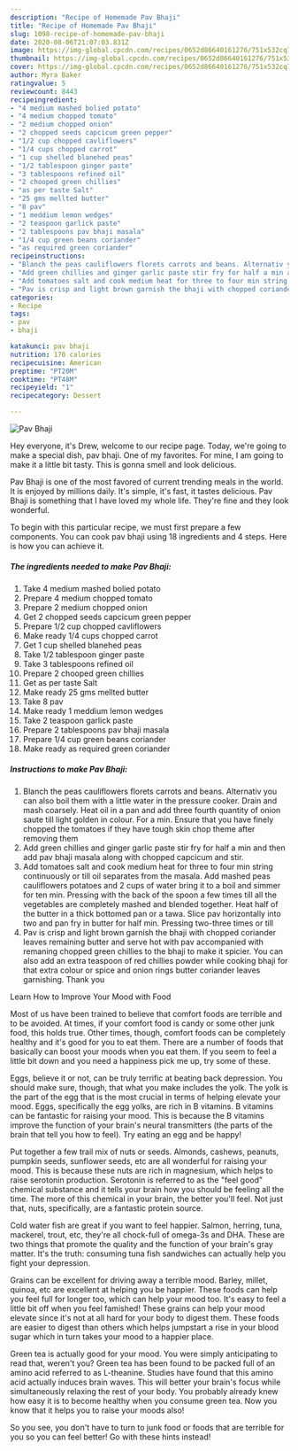 ```yaml
---
description: "Recipe of Homemade Pav Bhaji"
title: "Recipe of Homemade Pav Bhaji"
slug: 1098-recipe-of-homemade-pav-bhaji
date: 2020-08-06T21:07:03.831Z
image: https://img-global.cpcdn.com/recipes/0652d86640161276/751x532cq70/pav-bhaji-recipe-main-photo.jpg
thumbnail: https://img-global.cpcdn.com/recipes/0652d86640161276/751x532cq70/pav-bhaji-recipe-main-photo.jpg
cover: https://img-global.cpcdn.com/recipes/0652d86640161276/751x532cq70/pav-bhaji-recipe-main-photo.jpg
author: Myra Baker
ratingvalue: 5
reviewcount: 8443
recipeingredient:
- "4 medium mashed bolied potato"
- "4 medium chopped tomato"
- "2 medium chopped onion"
- "2 chopped seeds capcicum green pepper"
- "1/2 cup chopped cavliflowers"
- "1/4 cups chopped carrot"
- "1 cup shelled blanehed peas"
- "1/2 tablespoon ginger paste"
- "3 tablespoons refined oil"
- "2 chooped green chillies"
- "as per taste Salt"
- "25 gms mellted butter"
- "8 pav"
- "1 meddium lemon wedges"
- "2 teaspoon garlick paste"
- "2 tablespoons pav bhaji masala"
- "1/4 cup green beans coriander"
- "as required green coriander"
recipeinstructions:
- "Blanch the peas cauliflowers florets carrots and beans. Alternativ you can also boil them with a little water in the pressure cooker. Drain and mash coarsely. Heat oil in a pan and add three fourth quantity of onion saute till light golden in colour. For a min. Ensure that you have finely chopped the tomatoes if they have tough skin chop theme after removing them"
- "Add green chillies and ginger garlic paste stir fry for half a min and then add pav bhaji masala along with chopped capcicum and stir."
- "Add tomatoes salt and cook medium heat for three to four min string continuously or till oil separates from the masala. Add mashed peas cauliflowers potatoes and 2 cups of water bring it to a boil and simmer for ten min. Pressing with the back of the spoon a few times till all the vegetables are completely mashed and blended together. Heat half of the butter in a thick bottomed pan or a tawa. Slice pav horizontally into two and pan fry in butter for half min. Pressing two-three times or till"
- "Pav is crisp and light brown garnish the bhaji with chopped coriander leaves remaining butter and serve hot with pav accompanied with remaning chopped green chillies to the bhaji to make it spicier. You can also add an extra teaspoon of red chillies powder while cooking bhaji for that extra colour or spice and onion rings butter coriander leaves garnishing. Thank you"
categories:
- Recipe
tags:
- pav
- bhaji

katakunci: pav bhaji 
nutrition: 170 calories
recipecuisine: American
preptime: "PT20M"
cooktime: "PT48M"
recipeyield: "1"
recipecategory: Dessert

---
```



![Pav Bhaji](https://img-global.cpcdn.com/recipes/0652d86640161276/751x532cq70/pav-bhaji-recipe-main-photo.jpg)

Hey everyone, it's Drew, welcome to our recipe page. Today, we're going to make a special dish, pav bhaji. One of my favorites. For mine, I am going to make it a little bit tasty. This is gonna smell and look delicious.

Pav Bhaji is one of the most favored of current trending meals in the world. It is enjoyed by millions daily. It's simple, it's fast, it tastes delicious. Pav Bhaji is something that I have loved my whole life. They're fine and they look wonderful.




To begin with this particular recipe, we must first prepare a few components. You can cook pav bhaji using 18 ingredients and 4 steps. Here is how you can achieve it.

<!--inarticleads1-->

##### The ingredients needed to make Pav Bhaji:

1. Take 4 medium mashed bolied potato
1. Prepare 4 medium chopped tomato
1. Prepare 2 medium chopped onion
1. Get 2 chopped seeds capcicum green pepper
1. Prepare 1/2 cup chopped cavliflowers
1. Make ready 1/4 cups chopped carrot
1. Get 1 cup shelled blanehed peas
1. Take 1/2 tablespoon ginger paste
1. Take 3 tablespoons refined oil
1. Prepare 2 chooped green chillies
1. Get as per taste Salt
1. Make ready 25 gms mellted butter
1. Take 8 pav
1. Make ready 1 meddium lemon wedges
1. Take 2 teaspoon garlick paste
1. Prepare 2 tablespoons pav bhaji masala
1. Prepare 1/4 cup green beans coriander
1. Make ready as required green coriander




<!--inarticleads2-->

##### Instructions to make Pav Bhaji:

1. Blanch the peas cauliflowers florets carrots and beans. Alternativ you can also boil them with a little water in the pressure cooker. Drain and mash coarsely. Heat oil in a pan and add three fourth quantity of onion saute till light golden in colour. For a min. Ensure that you have finely chopped the tomatoes if they have tough skin chop theme after removing them
1. Add green chillies and ginger garlic paste stir fry for half a min and then add pav bhaji masala along with chopped capcicum and stir.
1. Add tomatoes salt and cook medium heat for three to four min string continuously or till oil separates from the masala. Add mashed peas cauliflowers potatoes and 2 cups of water bring it to a boil and simmer for ten min. Pressing with the back of the spoon a few times till all the vegetables are completely mashed and blended together. Heat half of the butter in a thick bottomed pan or a tawa. Slice pav horizontally into two and pan fry in butter for half min. Pressing two-three times or till
1. Pav is crisp and light brown garnish the bhaji with chopped coriander leaves remaining butter and serve hot with pav accompanied with remaning chopped green chillies to the bhaji to make it spicier. You can also add an extra teaspoon of red chillies powder while cooking bhaji for that extra colour or spice and onion rings butter coriander leaves garnishing. Thank you




Learn How to Improve Your Mood with Food


Most of us have been trained to believe that comfort foods are terrible and to be avoided. At times, if your comfort food is candy or some other junk food, this holds true. Other times, though, comfort foods can be completely healthy and it's good for you to eat them. There are a number of foods that basically can boost your moods when you eat them. If you seem to feel a little bit down and you need a happiness pick me up, try some of these.

Eggs, believe it or not, can be truly terrific at beating back depression. You should make sure, though, that what you make includes the yolk. The yolk is the part of the egg that is the most crucial in terms of helping elevate your mood. Eggs, specifically the egg yolks, are rich in B vitamins. B vitamins can be fantastic for raising your mood. This is because the B vitamins improve the function of your brain's neural transmitters (the parts of the brain that tell you how to feel). Try eating an egg and be happy!

Put together a few trail mix of nuts or seeds. Almonds, cashews, peanuts, pumpkin seeds, sunflower seeds, etc are all wonderful for raising your mood. This is because these nuts are rich in magnesium, which helps to raise serotonin production. Serotonin is referred to as the "feel good" chemical substance and it tells your brain how you should be feeling all the time. The more of this chemical in your brain, the better you'll feel. Not just that, nuts, specifically, are a fantastic protein source.

Cold water fish are great if you want to feel happier. Salmon, herring, tuna, mackerel, trout, etc, they're all chock-full of omega-3s and DHA. These are two things that promote the quality and the function of your brain's gray matter. It's the truth: consuming tuna fish sandwiches can actually help you fight your depression. 

Grains can be excellent for driving away a terrible mood. Barley, millet, quinoa, etc are excellent at helping you be happier. These foods can help you feel full for longer too, which can help your mood too. It's easy to feel a little bit off when you feel famished! These grains can help your mood elevate since it's not at all hard for your body to digest them. These foods are easier to digest than others which helps jumpstart a rise in your blood sugar which in turn takes your mood to a happier place.

Green tea is actually good for your mood. You were simply anticipating to read that, weren't you? Green tea has been found to be packed full of an amino acid referred to as L-theanine. Studies have found that this amino acid actually induces brain waves. This will better your brain's focus while simultaneously relaxing the rest of your body. You probably already knew how easy it is to become healthy when you consume green tea. Now you know that it helps you to raise your moods also!

So you see, you don't have to turn to junk food or foods that are terrible for you so you can feel better! Go  with  these hints  instead!

